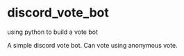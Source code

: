 # discord_vote_bot
using python to build a vote bot

A simple discord vote bot. Can vote using anonymous vote.
